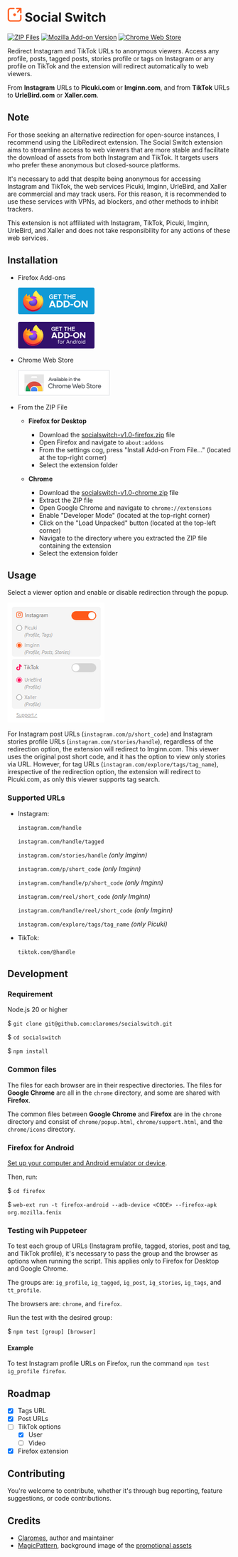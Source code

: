 # ![Social Switch](chrome/icons/icon32.png 'Social Switch') Social Switch

[![ZIP Files](https://github.com/claromes/socialswitch/actions/workflows/main.yml/badge.svg)](https://github.com/claromes/socialswitch/actions/workflows/main.yml) [![Mozilla Add-on Version](https://img.shields.io/amo/v/social-switch)](https://addons.mozilla.org/en-US/firefox/addon/social-switch)
[![Chrome Web Store](https://img.shields.io/chrome-web-store/v/elmbjjhgiifenlhffpjcjfkjmilbbfki)](https://chrome.google.com/webstore/detail/social-switch/elmbjjhgiifenlhffpjcjfkjmilbbfki)

Redirect Instagram and TikTok URLs to anonymous viewers. Access any profile, posts, tagged posts, stories profile or tags on Instagram or any profile on TikTok and the extension will redirect automatically to web viewers.

From **Instagram** URLs to **Picuki.com** or **Imginn.com**, and from **TikTok** URLs to **UrleBird.com** or **Xaller.com**.

## Note

For those seeking an alternative redirection for open-source instances, I recommend using the LibRedirect extension. The Social Switch extension aims to streamline access to web viewers that are more stable and facilitate the download of assets from both Instagram and TikTok. It targets users who prefer these anonymous but closed-source platforms.

It's necessary to add that despite being anonymous for accessing Instagram and TikTok, the web services Picuki, Imginn, UrleBird, and Xaller are commercial and may track users. For this reason, it is recommended to use these services with VPNs, ad blockers, and other methods to inhibit trackers.

This extension is not affiliated with Instagram, TikTok, Picuki, Imginn, UrleBird, and Xaller and does not take responsibility for any actions of these web services.

## Installation

- Firefox Add-ons

  [![Get the add-on](assets/amo_badge.png 'Get the add-on')](https://addons.mozilla.org/en-US/firefox/addon/social-switch/)

  [![Get the add-on for Android](assets/amo_android_badge.png 'Get the add-on for Android')](https://addons.mozilla.org/en-US/android/addon/social-switch/)

- Chrome Web Store

  [![Install from Chrome Web Store](assets/cws_badge.png 'Install from Chrome Web Store')](https://chrome.google.com/webstore/detail/social-switch/elmbjjhgiifenlhffpjcjfkjmilbbfki)

- From the ZIP File

  - **Firefox for Desktop**

    - Download the [socialswitch-v1.0-firefox.zip](https://github.com/claromes/socialswitch/releases/tag/v1.0) file
    - Open Firefox and navigate to `about:addons`
    - From the settings cog, press "Install Add-on From File..." (located at the top-right corner)
    - Select the extension folder

  - **Chrome**

    - Download the [socialswitch-v1.0-chrome.zip](https://github.com/claromes/socialswitch/releases/tag/v1.0) file
    - Extract the ZIP file
    - Open Google Chrome and navigate to `chrome://extensions`
    - Enable "Developer Mode" (located at the top-right corner)
    - Click on the "Load Unpacked" button (located at the top-left corner)
    - Navigate to the directory where you extracted the ZIP file containing the extension
    - Select the extension folder

## Usage

Select a viewer option and enable or disable redirection through the popup.

![Social Switch Popup](assets/popup.jpg 'Social Switch Popup')

For Instagram post URLs (`instagram.com/p/short_code`) and Instagram stories profile URLs (`instagram.com/stories/handle`), regardless of the redirection option, the extension will redirect to Imginn.com. This viewer uses the original post short code, and it has the option to view only stories via URL. However, for tag URLs (`instagram.com/explore/tags/tag_name`), irrespective of the redirection option, the extension will redirect to Picuki.com, as only this viewer supports tag search.

### Supported URLs

- Instagram:

  `instagram.com/handle`

  `instagram.com/handle/tagged`

  `instagram.com/stories/handle` _(only Imginn)_

  `instagram.com/p/short_code` _(only Imginn)_

  `instagram.com/handle/p/short_code` _(only Imginn)_

  `instagram.com/reel/short_code` _(only Imginn)_

  `instagram.com/handle/reel/short_code` _(only Imginn)_

  `instagram.com/explore/tags/tag_name` _(only Picuki)_

- TikTok:

  `tiktok.com/@handle`

## Development

### Requirement

Node.js 20 or higher

$ `git clone git@github.com:claromes/socialswitch.git`

$ `cd socialswitch`

$ `npm install`

### Common files

The files for each browser are in their respective directories. The files for **Google Chrome** are all in the `chrome` directory, and some are shared with **Firefox**.

The common files between **Google Chrome** and **Firefox** are in the `chrome` directory and consist of `chrome/popup.html`, `chrome/support.html`, and the `chrome/icons` directory.

### Firefox for Android

[Set up your computer and Android emulator or device](https://extensionworkshop.com/documentation/develop/developing-extensions-for-firefox-for-android/).

Then, run:

$ `cd firefox`

$ `web-ext run -t firefox-android --adb-device <CODE> --firefox-apk org.mozilla.fenix`

### Testing wih Puppeteer

To test each group of URLs (Instagram profile, tagged, stories, post and tag, and TikTok profile), it's necessary to pass the group and the browser as options when running the script. This applies only to Firefox for Desktop and Google Chrome.

The groups are: `ig_profile`, `ig_tagged`, `ig_post`, `ig_stories`, `ig_tags`, and `tt_profile`.

The browsers are: `chrome`, and `firefox`.

Run the test with the desired group:

$ `npm test [group] [browser]`

#### Example

To test Instagram profile URLs on Firefox, run the command `npm test ig_profile firefox`.

## Roadmap

- [x] Tags URL
- [x] Post URLs
- [ ] TikTok options
  - [x] User
  - [ ] Video
- [x] Firefox extension

## Contributing

You're welcome to contribute, whether it's through bug reporting, feature suggestions, or code contributions.

## Credits

- [Claromes](https://claromes.com), author and maintainer
- [MagicPattern](https://unsplash.com/@magicpattern), background image of the [promotional assets](assets)

